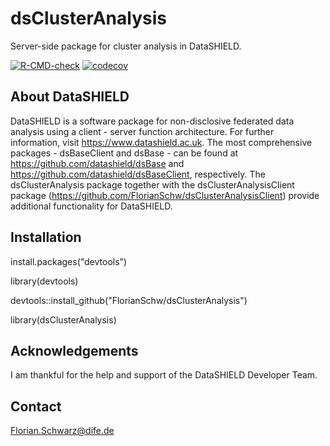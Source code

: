 # dsClusterAnalysis
Server-side package for cluster analysis in DataSHIELD.


<!-- badges: start -->
[![R-CMD-check](https://github.com/FlorianSchw/dsClusterAnalysis/actions/workflows/github-actions.yml/badge.svg)](https://github.com/FlorianSchw/dsClusterAnalysis/actions/workflows/github-actions.yml)
[![codecov](https://codecov.io/gh/FlorianSchw/dsClusterAnalysis/graph/badge.svg?token=KA8IWMFANO)](https://codecov.io/gh/FlorianSchw/dsClusterAnalysis)
<!-- badges: end -->


## About DataSHIELD

DataSHIELD is a software package for non-disclosive federated data analysis using a client - server function architecture. For further information, visit https://www.datashield.ac.uk. The most comprehensive packages - dsBaseClient and dsBase - can be found at https://github.com/datashield/dsBase and https://github.com/datashield/dsBaseClient, respectively.
The dsClusterAnalysis package together with the dsClusterAnalysisClient package (https://github.com/FlorianSchw/dsClusterAnalysisClient) provide additional functionality for DataSHIELD.


## Installation

install.packages("devtools")

library(devtools)

devtools::install_github("FlorianSchw/dsClusterAnalysis")

library(dsClusterAnalysis)


## Acknowledgements

I am thankful for the help and support of the DataSHIELD Developer Team.


## Contact

Florian.Schwarz@dife.de